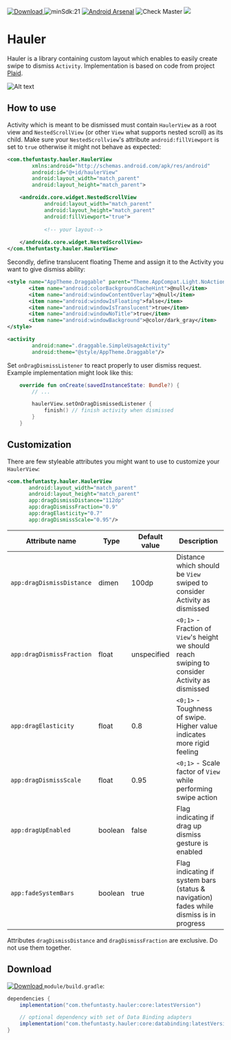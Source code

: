 [![Download](https://api.bintray.com/packages/thefuntastyops/hauler/core/images/download.svg) ](https://bintray.com/thefuntastyops/hauler/core/_latestVersion)
![minSdk:21](https://img.shields.io/badge/minSDK-21-brightgreen.svg)
[![Android Arsenal]( https://img.shields.io/badge/Android%20Arsenal-Hauler-brightgreen.svg?style=flat )]( https://android-arsenal.com/details/1/7359 )
![Check Master](https://github.com/futuredapp/hauler/workflows/Check%20Master/badge.svg?branch=master)
![](https://raw.githubusercontent.com/thefuntasty/hauler/master/images/logo_stretch.png)

Hauler
======

Hauler is a library containing custom layout which enables to easily create swipe to dismiss `Activity`.
Implementation is based on code from project [Plaid](https://github.com/nickbutcher/plaid).

![Alt text](https://github.com/thefuntasty/hauler/blob/master/images/example.gif)

How to use
----------
 
 Activity which is meant to be dismissed must contain `HaulerView` as a root view and `NestedScrollView` (or other `View` what supports nested scroll) 
 as its child. Make sure your `NestedScrollview`'s attribute `android:fillViewport` is set to `true` otherwise it might not behave as
 expected:

```xml
<com.thefuntasty.hauler.HaulerView
        xmlns:android="http://schemas.android.com/apk/res/android"
        android:id="@+id/haulerView"
        android:layout_width="match_parent"
        android:layout_height="match_parent">

    <androidx.core.widget.NestedScrollView
            android:layout_width="match_parent"
            android:layout_height="match_parent"
            android:fillViewport="true">
            
            <!-- your layout-->
            
    </androidx.core.widget.NestedScrollView>
</com.thefuntasty.hauler.HaulerView>           
```

Secondly, define translucent floating Theme and assign it to the Activity you want to give dismiss ability:

 ```xml
<style name="AppTheme.Draggable" parent="Theme.AppCompat.Light.NoActionBar">
        <item name="android:colorBackgroundCacheHint">@null</item>
        <item name="android:windowContentOverlay">@null</item>
        <item name="android:windowIsFloating">false</item>
        <item name="android:windowIsTranslucent">true</item>
        <item name="android:windowNoTitle">true</item>
        <item name="android:windowBackground">@color/dark_gray</item>
</style>
```

```xml
<activity
        android:name=".draggable.SimpleUsageActivity"
        android:theme="@style/AppTheme.Draggable"/>
```
Set `onDragDismissListener` to react properly to user dismiss request. Example implementation might look like this:
```kotlin
    override fun onCreate(savedInstanceState: Bundle?) {
        // ...

        haulerView.setOnDragDismissedListener {
            finish() // finish activity when dismissed
        }
    }
```

Customization
-------------

There are few styleable attributes you might want to use to customize your `HaulerView`:

 ```xml
<com.thefuntasty.hauler.HaulerView
        android:layout_width="match_parent"
        android:layout_height="match_parent"
        app:dragDismissDistance="112dp"
        app:dragDismissFraction="0.9"
        app:dragElasticity="0.7"
        app:dragDismissScale="0.95"/>
```

| Attribute name | Type | Default value | Description|
| -------------- | ---- | ------------- | ---------- |
| `app:dragDismissDistance` | dimen | 100dp | Distance which should be `View` swiped to consider Activity as dismissed |
| `app:dragDismissFraction` | float | unspecified | `<0;1>` - Fraction of `View`'s height we should reach swiping to consider Activity as dismissed |
| `app:dragElasticity` | float | 0.8 | `<0;1>` - Toughness of swipe. Higher value indicates more rigid feeling  |
| `app:dragDismissScale` | float | 0.95 | `<0;1>` - Scale factor of `View` while performing swipe action |
| `app:dragUpEnabled` | boolean | false | Flag indicating if drag up dismiss gesture is enabled |
| `app:fadeSystemBars` | boolean | true | Flag indicating if system bars (status & navigation) fades while dismiss is in progress |

Attributes `dragDismissDistance` and `dragDismissFraction` are exclusive. Do not use them together.

Download
--------
[![Download](https://api.bintray.com/packages/thefuntastyops/hauler/core/images/download.svg) ](https://bintray.com/thefuntastyops/hauler/core/_latestVersion)
`module/build.gradle`:
```groovy
dependencies {
    implementation("com.thefuntasty.hauler:core:latestVersion")

    // optional dependency with set of Data Binding adapters
    implementation("com.thefuntasty.hauler:core:databinding:latestVersion")
}
```
